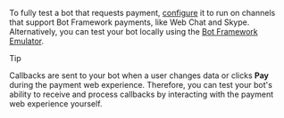 To fully test a bot that requests payment, [configure](~/bot-service-manage-channels.md) 
it to run on channels that support Bot Framework payments, like Web Chat and Skype. 
Alternatively, you can test your bot locally using the [Bot Framework Emulator](~/bot-service-debug-emulator.md).

> [!TIP]
> Callbacks are sent to your bot when a user changes data or clicks **Pay** during the payment web experience. 
> Therefore, you can test your bot's ability to receive and process callbacks by interacting with the payment web experience yourself.
